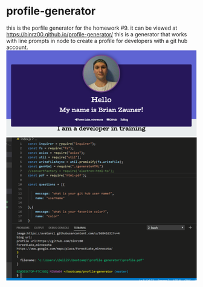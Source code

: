 # profile-generator
this is the porfile generator for the homework #9. it can be viewed at https://binrz00.github.io/profile-generator/
this is a generator that works with line prompts in node to create a profile for developers with a git hub account.
<img src="assets/images/screenshot.png">
<img src="assets/images/profile-generator.gif">
